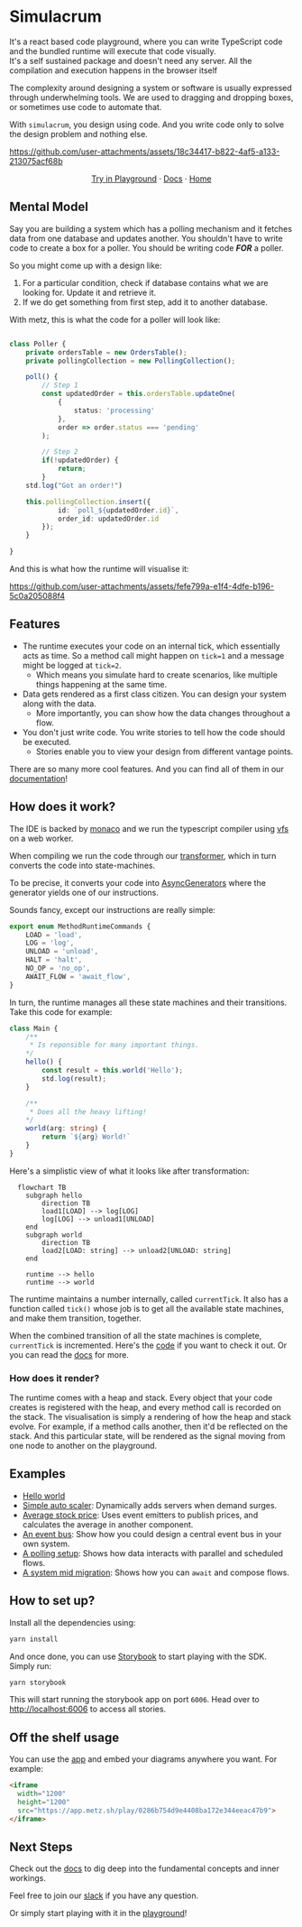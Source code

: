 # Simulacrum
It's a react based code playground, where you can write TypeScript code and the bundled runtime will execute that code visually. 
<br/>It's a self sustained package and doesn't need any server. All the compilation and execution happens in the browser itself

The complexity around designing a system or software is usually expressed through underwhelming tools. We are used to dragging and dropping boxes, or sometimes use code to automate that.

With `simulacrum`, you design using code. And you write code only to solve the design problem and nothing else.



https://github.com/user-attachments/assets/18c34417-b822-4af5-a133-213075acf68b


<p align="center">
	<a href="https://try.metz.sh">Try in Playground</a>
	·
	<a href="https://docs.metz.sh">Docs</a>
	·
	<a href="https://metz.sh">Home</a>
</p>



## Mental Model
Say you are building a system which has a polling mechanism and it fetches data from one database and updates another. You shouldn't have to write code to create a box for a poller.
You should be writing code ***FOR*** a poller.

So you might come up with a design like:
1. For a particular condition, check if database contains what we are looking for. Update it and retrieve it.
2. If we do get something from first step, add it to another database.

With metz, this is what the code for a poller will look like:
```typescript poller.ts

class Poller {
    private ordersTable = new OrdersTable();
    private pollingCollection = new PollingCollection();

    poll() {
        // Step 1
        const updatedOrder = this.ordersTable.updateOne(
            {
                status: 'processing'
            },
            order => order.status === 'pending'
        );

        // Step 2
        if(!updatedOrder) {
            return;
        }
	std.log("Got an order!")

	this.pollingCollection.insert({
            id: `poll_${updatedOrder.id}`,
            order_id: updatedOrder.id
        });
    }

}
```
And this is what how the runtime will visualise it:

https://github.com/user-attachments/assets/fefe799a-e1f4-4dfe-b196-5c0a205088f4

## Features
- The runtime executes your code on an internal tick, which essentially acts as time. So a method call might happen on `tick=1` and a message might be logged at `tick=2`.
  - Which means you simulate hard to create scenarios, like multiple things happening at the same time.
- Data gets rendered as a first class citizen. You can design your system along with the data.
  - More importantly, you can show how the data changes throughout a flow.
- You don't just write code. You write stories to tell how the code should be executed.
  - Stories enable you to view your design from different vantage points.

There are so many more cool features. And you can find all of them in our [documentation](https://docs.metz.sh)!

## How does it work?
The IDE is backed by [monaco](https://github.com/microsoft/monaco-editor) and we run the typescript compiler using [vfs](https://www.typescriptlang.org/dev/typescript-vfs/) on a web worker.

When compiling we run the code through our [transformer](https://github.com/metz-sh/simulacrum/blob/575db4193aeb378dd809af97bf6bd938e3892039/src/compiler/command-handlers/build-command/build-command-handler.ts#L107), which in turn converts the code into state-machines.

To be precise, it converts your code into [AsyncGenerators](https://developer.mozilla.org/en-US/docs/Web/JavaScript/Reference/Global_Objects/AsyncGenerator) where the generator yields one of our instructions.

Sounds fancy, except our instructions are really simple:
```typescript
export enum MethodRuntimeCommands {
	LOAD = 'load',
	LOG = 'log',
	UNLOAD = 'unload',
	HALT = 'halt',
	NO_OP = 'no_op',
	AWAIT_FLOW = 'await_flow',
}
```

In turn, the runtime manages all these state machines and their transitions.
Take this code for example:
```typescript
class Main {
    /**
     * Is reponsible for many important things.
    */
    hello() {
        const result = this.world('Hello');
        std.log(result);
    }

    /**
     * Does all the heavy lifting!
    */
    world(arg: string) {
        return `${arg} World!`
    }
}
```
Here's a simplistic view of what it looks like after transformation:
```mermaid
  flowchart TB
    subgraph hello
        direction TB
        load1[LOAD] --> log[LOG]
        log[LOG] --> unload1[UNLOAD]
    end
    subgraph world
        direction TB
        load2[LOAD: string] --> unload2[UNLOAD: string]
    end

    runtime --> hello
    runtime --> world
```

The runtime maintains a number internally, called `currentTick`. It also has a function called `tick()` whose job is to get all the available state machines, and make them transition, together.

When the combined transition of all the state machines is complete, `currentTick` is incremented. Here's the [code](https://github.com/metz-sh/simulacrum/blob/328eaf731a4b296e1e6101bb9e2444802a9f60f1/src/runtime/runtime.ts#L216) if you want to check it out. Or you can read the [docs](https://docs.metz.sh/runtime#runtime) for more.

### How does it render?
The runtime comes with a heap and stack. Every object that your code creates is registered with the heap, and every method call is recorded on the stack.
The visualisation is simply a rendering of how the heap and stack evolve.
For example, if a method calls another, then it'd be reflected on the stack. And this particular state, will be rendered as
the signal moving from one node to another on the playground.

## Examples
- [Hello world](https://app.metz.sh/template/2) 
- [Simple auto scaler](https://app.metz.sh/template/3): Dynamically adds servers when demand surges.
- [Average stock price](https://app.metz.sh/template/7): Uses event emitters to publish prices, and calculates the average in another component.
- [An event bus](https://app.metz.sh/template/6): Show how you could design a central event bus in your own system.
- [A polling setup](https://app.metz.sh/template/4): Shows how data interacts with parallel and scheduled flows.
- [A system mid migration](https://app.metz.sh/template/5): Shows how you can `await` and compose flows.

## How to set up?
Install all the dependencies using:
```bash
yarn install
```

And once done, you can use [Storybook](https://storybook.js.org/) to start playing with the SDK. Simply run:
```bash
yarn storybook
```
This will start running the storybook app on port `6006`. Head over to [http://localhost:6006](http://localhost:6006) to access all stories.

## Off the shelf usage
You can use the [app](https://app.metz.sh) and embed your diagrams anywhere you want.
For example:
```html
<iframe
  width="1200"
  height="1200"
  src="https://app.metz.sh/play/0286b754d9e4408ba172e344eeac47b9">
</iframe>
```


## Next Steps
Check out the [docs](https://docs.metz.sh) to dig deep into the fundamental concepts and inner workings.

Feel free to join our [slack](https://metzcommunity.slack.com/join/shared_invite/zt-1xr4ooes0-AhIP47ENEqrKmnfpCw6e8Q#/shared-invite/email) if you have any question.

Or simply start playing with it in the [playground](https://try.metz.sh)!

